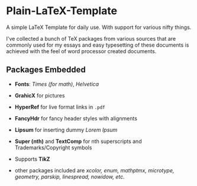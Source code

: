# Plain-LaTeX-Template

A simple LaTeX Template for daily use. With support for various nifty things.

I've collected a bunch of TeX packages from various sources that are commonly used for my essays and easy typesetting of these documents is achieved with the feel of word processor created documents.

## Packages Embedded

- **Fonts**: *Times (for math)*, *Helvetica*

- **GrahicX** for pictures

- **HyperRef** for live format links in `.pdf`

- **FancyHdr** for fancy header styles with alignments

- **Lipsum** for inserting dummy *Lorem Ipsum*

- **Super (nth)** and **TextComp** for nth superscripts and Trademarks/Copyright symbols

- Supports **TikZ**

- other packages included are *xcolor, enum, mathptmx, microtype, geometry, parskip, linespread, nowidow, etc.*
